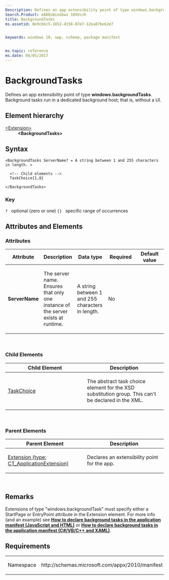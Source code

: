 ```yaml
---
Description: Defines an app extensibility point of type windows.backgroundTasks.
Search.Product: eADQiWindows 10XVcnh
title: BackgroundTasks
ms.assetid: 0e9cbbc5-3852-4158-87e7-12ea87be62e7


keywords: windows 10, uwp, schema, package manifest


ms.topic: reference
ms.date: 04/05/2017
---
```


# BackgroundTasks




Defines an app extensibility point of type **windows.backgroundTasks**. Background tasks run in a dedicated background host; that is, without a UI.

## Element hierarchy

<dl>
<dt><a href="element-extension.md">&lt;Extension&gt;</a></dt>
<dd><b>&lt;BackgroundTasks&gt;</b></dd>
</dl>

## Syntax

``` syntax
<BackgroundTasks ServerName? = A string between 1 and 255 characters in length. >

  <!-- Child elements -->
  TaskChoice{1,8}

</BackgroundTasks>
```

### Key

`?`   optional (zero or one)
`{}`   specific range of occurrences
## Attributes and Elements


### Attributes

<table>
<colgroup>
<col width="20%" />
<col width="20%" />
<col width="20%" />
<col width="20%" />
<col width="20%" />
</colgroup>
<thead>
<tr class="header">
<th>Attribute</th>
<th>Description</th>
<th>Data type</th>
<th>Required</th>
<th>Default value</th>
</tr>
</thead>
<tbody>
<tr class="odd">
<td><strong>ServerName</strong></td>
<td><p>The server name. Ensures that only one instance of the server exists at runtime.</p></td>
<td>A string between 1 and 255 characters in length.</td>
<td>No</td>
<td></td>
</tr>
</tbody>
</table>

 

### Child Elements

<table>
<colgroup>
<col width="50%" />
<col width="50%" />
</colgroup>
<thead>
<tr class="header">
<th>Child Element</th>
<th>Description</th>
</tr>
</thead>
<tbody>
<tr class="odd">
<td><a href="element-taskchoice.md">TaskChoice</a> </td>
<td><p>The abstract task choice element for the XSD substitution group. This can't be declared in the XML.</p></td>
</tr>
</tbody>
</table>

 

### Parent Elements

<table>
<colgroup>
<col width="50%" />
<col width="50%" />
</colgroup>
<thead>
<tr class="header">
<th>Parent Element</th>
<th>Description</th>
</tr>
</thead>
<tbody>
<tr class="odd">
<td><a href="element-extension.md">Extension (type: CT_ApplicationExtension)</a> </td>
<td><p>Declares an extensibility point for the app.</p></td>
</tr>
</tbody>
</table>

 

## Remarks

Extensions of type "windows.backgroundTask" must specify either a StartPage or EntryPoint attribute in the Extension element. For more info (and an example) see [**How to declare background tasks in the application manifest (JavaScript and HTML)**](https://msdn.microsoft.com/library/windows/apps/hh977042) or [**How to declare background tasks in the application manifest (C#/VB/C++ and XAML)**](https://msdn.microsoft.com/library/windows/apps/xaml/hh977049).

## Requirements

<table>
<colgroup>
<col width="50%" />
<col width="50%" />
</colgroup>
<tbody>
<tr class="odd">
<td><p>Namespace</p></td>
<td><p>http://schemas.microsoft.com/appx/2010/manifest</p></td>
</tr>
</tbody>
</table>

 

 



